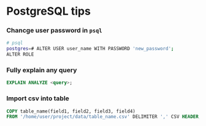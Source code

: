 # PostgreSQL tips

### Chancge user password in `psql`
```BASH
# psql
postgres=# ALTER USER user_name WITH PASSWORD 'new_password';
ALTER ROLE
```

### Fully explain any query
```SQL
EXPLAIN ANALYZE <query>;
```

### Import csv into table
```SQL
COPY table_name(field1, field2, field3, field4) 
FROM '/home/user/project/data/table_name.csv' DELIMITER ',' CSV HEADER;
```
